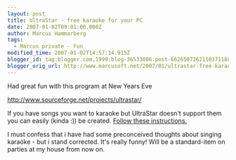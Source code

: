 ```yaml
---
layout: post
title: UltraStar - free karaoke for your PC
date: 2007-01-02T09:01:00.000Z
author: Marcus Hammarberg
tags:
  - Marcus private - Fun
modified_time: 2007-01-02T14:57:14.915Z
blogger_id: tag:blogger.com,1999:blog-36533086.post-6626507262110371168
blogger_orig_url: http://www.marcusoft.net/2007/01/ultrastar-free-karaoke-for-your-pc.html
---
```


Had great fun with this program at New Years Eve

<http://www.sourceforge.net/projects/ultrastar/>

If you have songs you want to karaoke but UltraStar doesn't support them
you can easily (kinda :)) be created. [Follow these
instructions.](http://ultrastarstuff.com/html/makeasong.html)

I must confess that i have had some preconceived thoughts about singing
karaoke - but i stand corrected. It's really funny! Will be a
standard-item on parties at my house from now on.
